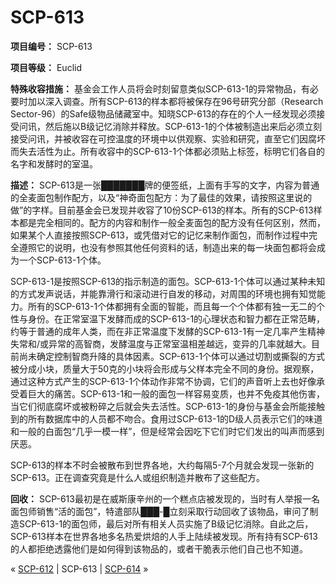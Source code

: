 # SCP-613
                        


**项目编号：** SCP-613

**项目等级：** Euclid

**特殊收容措施：** 基金会工作人员将会时刻留意类似SCP-613-1的异常物品，有必要时加以深入调查。所有SCP-613的样本都将被保存在96号研究分部（Research Sector-96）的Safe级物品储藏室中。知晓SCP-613的存在的个人一经发现必须接受问讯，然后施以B级记忆消除并释放。SCP-613-1的个体被制造出来后必须立刻接受问讯，并被收容在可控温度的环境中以供观察、实验和研究，直至它们因腐坏而失去活性为止。所有收容中的SCP-613-1个体都必须贴上标签，标明它们各自的名字和发酵时的室温。

**描述：** SCP-613是一张███████牌的便签纸，上面有手写的文字，内容为普通的全麦面包制作配方，以及“神奇面包配方：为了最佳的效果，请按照这里说的做”的字样。目前基金会已发现并收容了10份SCP-613的样本。所有的SCP-613样本都是完全相同的。配方的内容和制作一般全麦面包的配方没有任何区别，然而，如果某个人直接按照SCP-613，或凭借对它的记忆来制作面包，而制作过程中完全遵照它的说明，也没有参照其他任何资料的话，制造出来的每一块面包都将会成为一个SCP-613-1个体。

SCP-613-1是按照SCP-613的指示制造的面包。SCP-613-1个体可以通过某种未知的方式发声说话，并能靠滑行和滚动进行自发的移动，对周围的环境也拥有知觉能力。所有的SCP-613-1个体都拥有全面的智能，而且每一个个体都有独一无二的个性与身份。在正常室温下发酵而成的SCP-613-1的心理状态和智力都在正常范畴，约等于普通的成年人类，而在非正常温度下发酵的SCP-613-1有一定几率产生精神失常和/或异常的高智商，发酵温度与正常室温相差越远，变异的几率就越大。目前尚未确定控制智商升降的具体因素。SCP-613-1个体可以通过切割或撕裂的方式被分成小块，质量大于50克的小块将会形成与父样本完全不同的身份。据观察，通过这种方式产生的SCP-613-1个体动作非常不协调，它们的声音听上去也好像承受着巨大的痛苦。SCP-613-1和一般的面包一样容易变质，也并不免疫其他伤害，当它们彻底腐坏或被粉碎之后就会失去活性。SCP-613-1的身份与基金会所能接触到的所有数据库中的人员都不吻合。食用过SCP-613-1的D级人员表示它们的味道和一般的白面包“几乎一模一样”，但是经常会因吃下它们时它们发出的叫声而感到厌恶。

SCP-613的样本不时会被散布到世界各地，大约每隔5-7个月就会发现一张新的SCP-613。正在调查究竟是什么人或组织制造并散布了这些配方。

**回收：** SCP-613最初是在威斯康辛州的一个糕点店被发现的，当时有人举报一名面包师销售“活的面包”，特遣部队███-█立刻采取行动回收了该物品，审问了制造SCP-613-1的面包师，最后对所有相关人员实施了B级记忆消除。自此之后，SCP-613样本在世界各地多名热爱烘焙的人手上陆续被发现。所有持有SCP-613的人都拒绝透露他们是如何得到该物品的，或者干脆表示他们自己也不知道。



« [SCP-612](/scp-612) | SCP-613 | [SCP-614](/scp-614) »





                    